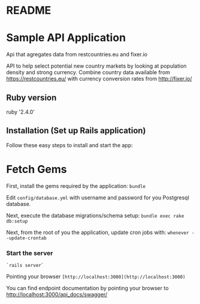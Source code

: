 # README

# Sample API Application
Api that agregates data from restcountries.eu and fixer.io 

API to help select potential new country markets by looking at population density and strong
currency. Combine country data available from https://restcountries.eu/ with currency
conversion rates from http://fixer.io/

## Ruby version
ruby '2.4.0'

## Installation (Set up Rails application)
Follow these easy steps to install and start the app:

# Fetch Gems 
First, install the gems required by the application:
    `bundle`

Edit 
`config/database.yml` 
with username and password for you Postgresql database.  

Next, execute the database migrations/schema setup:
	`bundle exec rake db:setup`
	
Next, from the root of you the application, update cron jobs with:
`whenever --update-crontab `

### Start the server
    `rails server`

Pointing your browser 
`[http://localhost:3000](http://localhost:3000)` 
 
 You can find endpoint documentation  by pointing your browser to [http://localhost:3000/api_docs/swagger/](http://localhost:3000/api_docs/swagger/)
	
